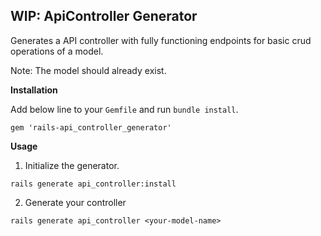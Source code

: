 ## WIP: ApiController Generator

Generates a API controller with fully functioning endpoints for basic crud operations of a model.

Note: The model should already exist.

**Installation**

Add below line to your `Gemfile` and run `bundle install`.

 ```
 gem 'rails-api_controller_generator'
 ```



**Usage**

1. Initialize the generator.

 ```
 rails generate api_controller:install
 ```

2. Generate your controller

 ```
 rails generate api_controller <your-model-name>
 ```
